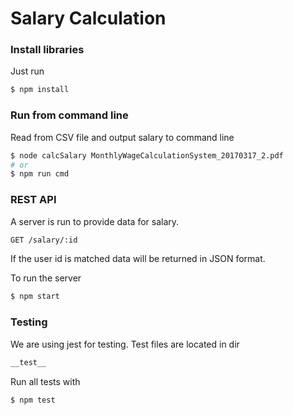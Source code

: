 # Salary Calculation

### Install libraries
Just run
```sh
$ npm install
```
### Run from command line 
Read from CSV file and output salary to command line
```sh
$ node calcSalary MonthlyWageCalculationSystem_20170317_2.pdf
# or
$ npm run cmd
```
### REST API
A server is run to provide data for salary.
```sh
GET /salary/:id
```
If the user id is matched data will be returned in JSON format.


To run the server
```sh
$ npm start
```

### Testing
We are using jest for testing. Test files are located in dir
```sh
__test__
```
Run all tests with

```sh
$ npm test
```